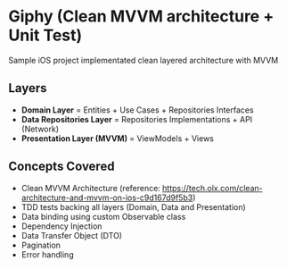 # Giphy (Clean MVVM architecture + Unit Test)
Sample iOS project implementated clean layered architecture with MVVM

## Layers
* **Domain Layer** = Entities + Use Cases + Repositories Interfaces
* **Data Repositories Layer** = Repositories Implementations + API (Network)
* **Presentation Layer (MVVM)** = ViewModels + Views

## Concepts Covered

* Clean MVVM Architecture (reference: https://tech.olx.com/clean-architecture-and-mvvm-on-ios-c9d167d9f5b3)
* TDD tests backing all layers (Domain, Data and Presentation)
* Data binding using custom Observable class
* Dependency Injection
* Data Transfer Object (DTO)
* Pagination
* Error handling
